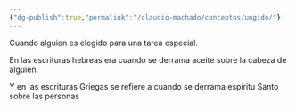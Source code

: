 ```yaml
---
{"dg-publish":true,"permalink":"/claudio-machado/conceptos/ungido/"}
---
```


Cuando alguien es elegido para una tarea especial.

En las escrituras hebreas era cuando se derrama aceite sobre la cabeza de alguien.

Y en las escrituras Griegas se refiere a cuando se derrama espíritu Santo sobre las personas 